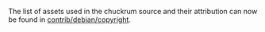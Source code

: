 The list of assets used in the chuckrum source and their attribution can now be found in [contrib/debian/copyright](../contrib/debian/copyright).
